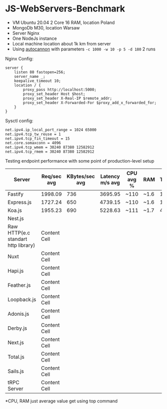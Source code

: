 # JS-WebServers-Benchmark
* VM Ubuntu 20.04 2 Core 16 RAM, location Poland
* MongoDb M30, location Warsaw
* Server Nginx
* One NodeJs instance
* Local machine location about 1k km from server
* Using [autocannon](https://github.com/mcollina/autocannon/tree/master) with parameters `-c 1000 -w 10 -p 5 -d 180` 2 runs
  
Nginx Config:
```
server {
    listen 80 fastopen=256;
    server_name _;
    keepalive_timeout 10;
    location / {
        proxy_pass http://localhost:5000;
        proxy_set_header Host $host;
        proxy_set_header X-Real-IP $remote_addr;
        proxy_set_header X-Forwarded-For $proxy_add_x_forwarded_for;
    }
}
```
Sysctl config:
```
net.ipv4.ip_local_port_range = 1024 65000
net.ipv4.tcp_tw_reuse = 1
net.ipv4.tcp_fin_timeout = 15
net.core.somaxconn = 4096
net.ipv4.tcp_wmem = 30240 87380 12582912
net.ipv4.tcp_rmem = 30240 87380 12582912
```

Testing endpoint performance with some point of production-level setup

| Server  | Req/sec avg | KBytes/sec avg | Latency m/s avg | CPU avg % | RAM | Timeouts |
| ------------- | ------------- | ------------- | ------------- | ------------- | ------------- | ------------- |
| Fastify | 1998.09 | 736 | 3695.95 | ~110 | ~1.6 | 19k |
| Express.js  | 1727.24 | 650 | 4739.15 | ~110 | ~1.6 | 11k |
| Koa.js  | 1955.23 | 690 | 5228.63 | ~111 | ~1.7  | 4k |
| Nest.js  |  |
| Raw HTTP(e.c standart http library)  | Content Cell  |
| Nuxt   | Content Cell  |
| Hapi.js  | Content Cell  |
| Feather.js  | Content Cell  |
| Loopback.js  | Content Cell  |
| Adonis.js   | Content Cell  |
| Derby.js   | Content Cell  |
| Next.js  | Content Cell  |
| Total.js  | Content Cell  |
| Sails.js  | Content Cell  |
| tRPC Server   | Content Cell  |

*CPU, RAM just average value get using top command
